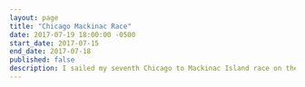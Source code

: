 ```yaml
---
layout: page
title: "Chicago Mackinac Race"
date: 2017-07-19 18:00:00 -0500
start_date: 2017-07-15
end_date: 2017-07-18
published: false
description: I sailed my seventh Chicago to Mackinac Island race on the T10 Talisman. We placed fourth out of the 17 boats in our section. It took us 65 hours, 59 minutes, and 32 seconds to finish the race. It was not a comfortable race. Most of the race was spent with a jib up. This is not a pleasant situation for a Tartan 10. 8 out of 17 boats in our section retired early from the race. 97 of the 297 boats retired early from the race.
---
```

